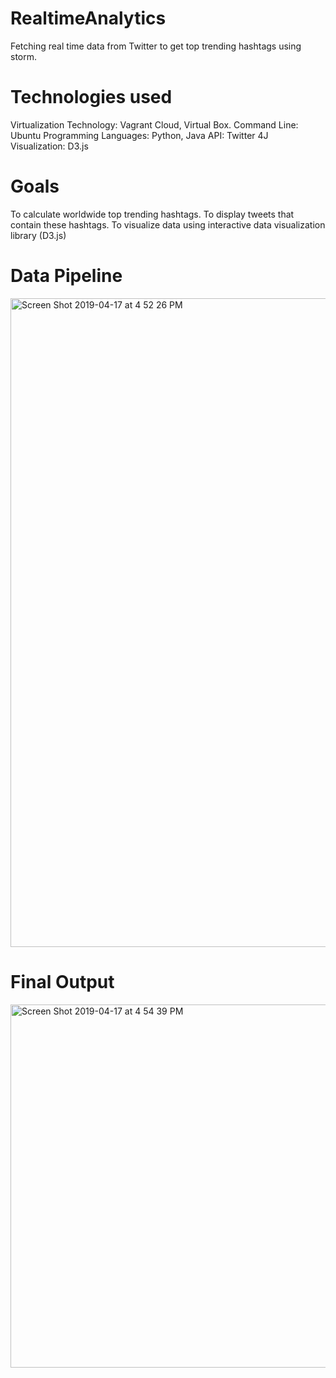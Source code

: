 # RealtimeAnalytics
Fetching real time data from Twitter to get top trending hashtags using storm.

# Technologies used
Virtualization Technology: Vagrant Cloud, Virtual Box.
Command Line: Ubuntu
Programming Languages: Python, Java
API: Twitter 4J
Visualization: D3.js

# Goals
To calculate worldwide top trending hashtags.
To display tweets that contain these hashtags.
To visualize data using interactive data visualization library (D3.js)

# Data Pipeline

<img width="1038" alt="Screen Shot 2019-04-17 at 4 52 26 PM" src="https://user-images.githubusercontent.com/26671243/56316687-52aef400-6131-11e9-86c6-6f1024e50617.png">

# Final Output

<img width="581" alt="Screen Shot 2019-04-17 at 4 54 39 PM" src="https://user-images.githubusercontent.com/26671243/56316765-8722b000-6131-11e9-9593-6bf0e6c37ba5.png">







